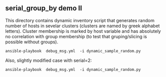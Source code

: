 
serial_group_by demo II
-----------------------

This directory contains dynamic inventory script that generates
random number of hosts in sevelar clusters (clusters are named
by greek alphabet letters). Cluster membership is marked by host
variable and has absolutely no correlation with group
membership (to test that gruping/slicing is possible without
groups).

```
ansible-playbook  debug_msg.yml  -i dynamic_sample_random.py
```

Also, slightly modified case with serial=2:
```
ansible-playbook  debug_msg.yml  -i dynamic_sample_random.py
```
